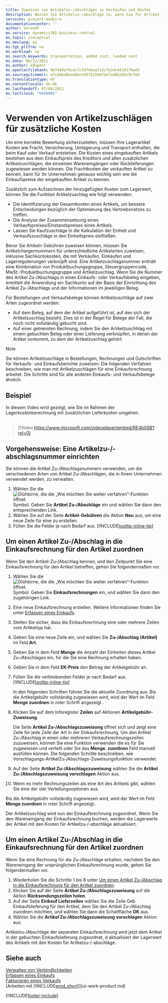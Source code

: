 ```yaml
---
title: Zuweisen von Artikelzu-/abschlägen zu Verkäufen und Käufen
description: Weisen Sie Artikelzu-/abschläge zu, wenn Sie für Artikel im Bestand zusätzliche Kosten benötigen, z.B. für Fracht und physische Handhabung, die beim Kauf oder Verkauf von Artikeln anfallen.
services: project-madeira
documentationcenter: ''
author: SorenGP
ms.service: dynamics365-business-central
ms.topic: conceptual
ms.devlang: na
ms.tgt_pltfrm: na
ms.workload: na
ms.search.keywords: transportation, added cost, landed cost
ms.date: 06/22/2021
ms.author: edupont
ms.openlocfilehash: 9ef440a79cec7c59fe6aa7c6cfe34c441817bad5
ms.sourcegitcommit: a7cb0be8eae6ece95f5259d7de7a48b385c9cfeb
ms.translationtype: HT
ms.contentlocale: de-DE
ms.lasthandoff: 07/08/2021
ms.locfileid: "6436901"
---
```

# <a name="use-item-charges-to-account-for-additional-trade-costs"></a>Verwenden von Artikelzuschlägen für zusätzliche Kosten
Um eine korrekte Bewertung sicherzustellen, müssen Ihre Lagerartikel Kosten wie Fracht, Versicherung, Umlagerung und Transport enthalten, die beim Kauf oder Verkauf entstehen. Die Kosten eines eingekauften Artikels bestehen aus dem Einkaufspreis des Kreditors und allen zusätzlichen Artikelzuschlägen, die einzelnen Wareneingängen oder Rücklieferungen zugewiesen werden können. Die Frachtkosten der verkauften Artikel zu kennen, kann für Ihr Unternehmen genauso wichtig sein wie die Einkaufspreise der eingekauften Artikel zu kennen.

Zusätzlich zum Aufzeichnen der hinzugefügten Kosten zum Lagerwert, können Sie die Funktion Artikelzuschlag wie folgt verwenden:

- Die Identifizierung der Gesamtkosten eines Artikels, um bessere Entscheidungen bezüglich der Optimierung des Vertriebsnetzes zu treffen.
- Die Analyse der Zusammensetzung eines Verkaufspreises/Einstandspreises eines Artikels.
- Lassen Sie Kaufzuschläge in die Kalkulation der Einheit und Verkaufszuschläge in den Einheitspreis einfließen.

Bevor Sie Artikeln Gebühren zuweisen können, müssen Sie Artikelchargennummern für unterschiedliche Artikelarten zuweisen, inklusive Sachkontokosten, die mit Verkäufen, Einkäufen und Lagerregulierungen verknüpft sind. Eine Artikelzuschlagsnummer enthält eine Kombination von Produktbuchungsgruppe, Steuergruppencode, MwSt.-Produktbuchungsgruppe und Artikelzuschlag. Wenn Sie die Nummer des Artikel Zu-/Abschlags in einen Einkaufs- oder Verkaufsbeleg eingeben, ermittelt die Anwendung ein Sachkonto auf der Basis der Einrichtung des Artikel Zu-/Abschlags und der Informationen im jeweiligen Beleg.

Für Bestellungen und Verkaufsbelege können Artikelzuschläge auf zwei Arten zugeordnet werden:
- Auf dem Beleg, auf dem der Artikel aufgeführt ist, auf den sich der Artikelzuschlag bezieht. Dies ist in der Regel für Belege der Fall, die noch nicht vollständig gebucht sind.
- Auf einer getrennten Rechnung, indem Sie den Artikelzuschhlag mit einem gebuchten Beleg oder einer Lieferung verknüpfen, in denen der Artikel vorkommt, zu dem der Artikelzuschlag gehört.

> [!NOTE]  
>   Sie können Artikelzuschläge in Bestellungen, Rechnungen und Gutschriften für Verkaufs- und Einkaufsberichte zuweisen. Die folgenden Verfahren beschreiben, wie man mit Artikelzuschlägen für eine Einkaufsrechnung arbeitet. Die Schritte sind für alle anderen Einkaufs- und Verkaufsbelege ähnlich.

## <a name="example"></a>Beispiel
In diesem Video wird gezeigt, wie Sie im Rahmen der Lagerkostenberechnung mit zusätzlichen Lieferkosten umgehen.
<br><br>  
> [!Video https://www.microsoft.com/videoplayer/embed/RE4b0SB?rel=0]

## <a name="to-set-up-item-charge-numbers"></a>Vorgehensweise: Eine Artikelzu-/-abschlagsnummer einrichten
Sie können die Artikel Zu-/Abschlagsnummern verwenden, um die verschiedenen Arten von Artikel Zu-/Abschlägen, die in Ihrem Unternehmen verwendet werden, zu verwalten.

1. Wählen Sie die ![Glühbirne, die die „Wie möchten Sie weiter verfahren“-Funktion öffnet.](media/ui-search/search_small.png "Was möchten Sie tun?") Symbol. Geben Sie **Artikel Zu-/Abschläge** ein und wählen Sie dann den entsprechenden Link.
2. Wählen Sie auf der Seite **Artikel-Gebühren** die Aktion **Neu** aus, um eine neue Zeile für eine zu erstellen.
3. Füllen Sie die Felder je nach Bedarf aus. [!INCLUDE[tooltip-inline-tip](includes/tooltip-inline-tip_md.md)]

## <a name="to-assign-an-item-charge-directly-to-the-purchase-invoice-for-the-item"></a>Um einen Artikel Zu-/Abschlag in die Einkaufsrechnung für den Artikel zuordnen
Wenn Sie den Artikel-Zu-/Abschlag kennen, und den Zeitpunkt Sie eine Einkaufsrechnung für den Artikel betreffen, gehen Sie folgendermaßen vor.

1. Wählen Sie die ![Glühbirne, die die „Wie möchten Sie weiter verfahren“-Funktion öffnet.](media/ui-search/search_small.png "Was möchten Sie tun?") Symbol. Geben Sie **Einkaufsrechnungen** ein, und wählen Sie dann den zugehörigen Link.
2. Eine neue Einkaufsrechnung erstellen. Weitere Informationen finden Sie unter [Erfassen eines Einkaufs](purchasing-how-record-purchases.md).
3. Stellen Sie sicher, dass die Einkaufsrechnung eine oder mehrere Zeilen vom Artikeltyp hat.
4. Geben Sie eine neue Zeile ein, und wählen Sie **Zu-/Abschlag (Artikel)** im Feld **Art**.
5. Geben Sie in dem Feld **Menge** die Anzahl der Einheiten dieses Artikel Zu-/Abschlages ein, für die Sie eine Rechnung erhalten haben.
6. Geben Sie in dem Feld **EK-Preis** den Betrag der Artikelgebühr an.
7. Füllen Sie die verbleibenden Felder je nach Bedarf aus. [!INCLUDE[tooltip-inline-tip](includes/tooltip-inline-tip_md.md)]

    In den folgenden Schritten führen Sie die aktuelle Zuordnung aus. Bis die Artikelgebühr vollständig zugewiesen wird, wird der Wert im Feld **Menge zuordnen** in roter Schrift angezeigt..
8. Klicken Sie auf dem Inforegister **Zeilen** auf Aktionen **Artikelgebühr-Zuweisung**.

    Die Seite **Artikel Zu-/Abschlagszuweisung** öffnet sich und zeigt eine Zeile für jede Zeile der Art in der Einkaufsrechnung. Um den Artikel Zu-/Abschlag in einen oder mehreren Verkaufsrechnungszeilen zuzuweisen, können Sie eine Funktion verwenden die es für Sie zugewiesen und verteilt oder Sie das **Menge. zuordnen** Feld manuell ausfüllen können. Die folgenden Schritte beschreiben, wie Vorschlagungs-ArtikelZu-/Abschlags-Zuweisungsfunktion verwendet.

9. Auf der Seite **Artikel Zu-/Abschlagszuweisung** wählen Sie die **Artikel Zu-/Abschlagszuweisung vorschlagen** Aktion aus.
10. Wenn es mehr Rechnungszeilen als eine Art des Artikels gibt, wählen Sie eine der vier Verteilungsoptionen aus.  

Bis die Artikelgebühr vollständig zugewiesen wird, wird der Wert im Feld **Menge zuordnen** in roter Schrift angezeigt..

Der Artikelzuschlag wird nun der Einkaufsrechnung zugeordnet. Wenn Sie den Wareneingang der Einkaufsrechnung buchen, werden die Lagerwerte der Artikel mit den Kosten für Artikelzu-/-abschläge aktualisiert.  

## <a name="to-assign-an-item-charge-from-a-separate-invoice-to-the-purchase-invoice-for-the-item"></a>Um einen Artikel Zu-/Abschlag in die Einkaufsrechnung für den Artikel zuordnen
Wenn Sie eine Rechnung für die Zu-/Abschläge erhalten, nachdem Sie den Wareneingang der ursprünglichen Einkaufsrechnung wurde, gehen Sie folgendermaßen vor.
1. Wiederholen Sie die Schritte 1 bis 8 unter [Um einen Artikel Zu-/Abschlag in die Einkaufsrechnung für den Artikel zuordnen](payables-how-assign-item-charges.md#to-assign-an-item-charge-directly-to-the-purchase-invoice-for-the-item).
2. Klicken Sie auf der Seite **Artikel Zu-/Abschlagszuweisung** auf die Aktion **Rücksendungszeilen holen**.
3. Auf der Seite **Einkauf Lieferzeilen** wählen Sie die Zeile Geb. Einkaufslieferung für den Artikel, dem Sie den Artikel Zu-/Abschlag zuordnen möchten, und wählen Sie dann die Schaltfläche **OK** aus.
4. Wählen Sie die **Artikel Zu-/Abschlagszuweisung vorschlagen** Aktion aus.

Artikelzu-/Abschläge der separaten Einkaufsrechnung wird jetzt dem Artikel in der gebuchten Einkaufslieferung zugeordnet, d aktualisiert der Lagerwert des Artikels mit den Kosten für Artikelzu-/-abschläge.

## <a name="see-also"></a>Siehe auch
[Verwalten von Verbindlichkeiten](payables-manage-payables.md)  
[Erfassen eines Einkaufs](purchasing-how-record-purchases.md)  
[Fakturieren eines Verkaufs](sales-how-invoice-sales.md)  
[Arbeiten mit [!INCLUDE[prod_short](includes/prod_short.md)]](ui-work-product.md)  


[!INCLUDE[footer-include](includes/footer-banner.md)]